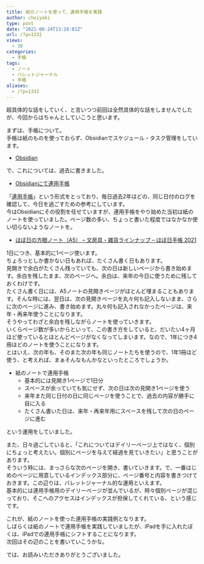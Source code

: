 ```yaml
---
title: 紙のノートを使って、連用手帳を実践
author: choiyaki
type: post
date: "2021-08-24T13:28:01Z"
url: /?p=1332
views:
  - 38
categories:
  - 手帳
tags:
  - ノート
  - バレットジャーナル
  - 手帳
aliases:
  - /?p=1332
---
```

超具体的な話をしていく、と言いつつ前回は全然具体的な話をしませんでしたが、今回からはちゃんとしていこうと思います。

まずは、手帳について。  
手帳は紙のものを使っておらず、Obsidianでスケジュール・タスク管理をしています。

  * [Obsidian][1]

で、これについては、過去に書きました。

  * [Obsidianにて連用手帳][2]

「[連用手帳][3]」という形式をとっており、毎日過去2年ほどの、同じ日付のログを確認して、今日を過ごすための参考にしています。  
今はObsidianにその役割を任せていますが、連用手帳をやり始めた当初は紙のノートを使っていました。ページ数の多い、ちょっと書いた程度ではなかなか使い切らないようなノートを。

  * [ほぼ日の方眼ノート（A5） &#8211; 文房具・雑貨ラインナップ &#8211; ほぼ日手帳 2021][4]

1日につき、基本的に1ページ使います。  
ちょろっとしか書かない日もあれば、たくさん書く日もあります。  
見開きで余白がたくさん残っていても、次の日は新しいページから書き始めます。余白を残したまま、次のページへ。余白は、来年の今日に使うために残しておくわけです。  
たくさん書く日には、A5ノートの見開きページがほとんど埋まることもあります。そんな時には、翌日は、次の見開きページを丸々何も記入しないまま、さらに次のページに進み、書き始めます。丸々何も記入されなかったページは、来年・再来年使うことになります。  
そうやってわざと余白を残しながらノートを使っていきます。  
いくらページ数が多いからといって、この書き方をしていると、だいたい4ヶ月ほど使っているとほとんどページがなくなってしまいます。なので、1年につき4冊ほどのノートを使うことになります。  
とはいえ、次の年も、そのまた次の年も同じノートたちを使うので、1年1冊ほど使う、と考えれば、まぁそんなもんかなといったところでしょうか。

  * 紙のノートで連用手帳 
      * 基本的には見開き1ページで1日分
      * スペースが余っていても気にせず、次の日は次の見開き1ページを使う
      * 来年また同じ日付の日に同じページを使うことで、過去の内容が勝手に目に入る
      * たくさん書いた日は、来年・再来年用にスペースを残して次の日のページに進む

という運用をしていました。

また、日々過ごしていると、「これについてはデイリーページ上ではなく、個別にちょっと考えたい。個別にページを与えて経過を見ていきたい」と思うことがあります。  
そういう時には、まっさらな次のページを開き、書いていきます。で、一番はじめのページに用意しているインデックス部分に、ページ番号と内容を書きつけておきます。この辺りは、バレットジャーナル的な運用といえます。  
基本的には連用手帳用のデイリーページが並んでいるが、時々個別ページが混じっており、そこへのアクセスはインデックスが担保してくれている、という感じです。

これが、紙のノートを使った連用手帳の実践例となります。  
しばらくは紙のノートで連用手帳を実践していましたが、iPadを手に入れたぼくは、iPadでの連用手帳にシフトすることになります。  
次回はその辺のことを書いていこうかな。

では、お読みいただきありがとうございました。

 [1]: https://obsidian.md/
 [2]: https://choiyaki.com/?p=1141
 [3]: https://publish.obsidian.md/choiyaki/Published/%E9%80%A3%E7%94%A8%E6%89%8B%E5%B8%B3
 [4]: https://www.1101.com/store/techo/ja/2021/pc/detail_toolstoys/tt_cb19_note/